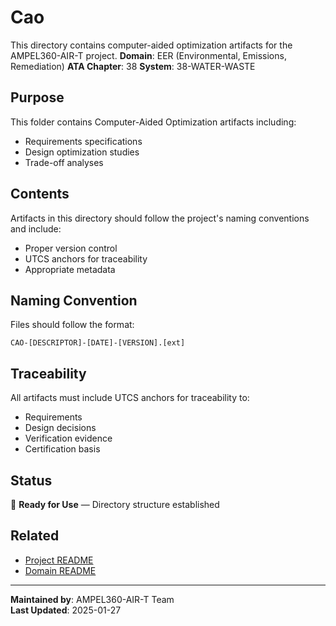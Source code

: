# Cao
This directory contains computer-aided optimization artifacts for the AMPEL360-AIR-T project.
**Domain**: EER (Environmental, Emissions, Remediation)
**ATA Chapter**: 38
**System**: 38-WATER-WASTE

## Purpose
This folder contains Computer-Aided Optimization artifacts including:
- Requirements specifications
- Design optimization studies
- Trade-off analyses

## Contents
Artifacts in this directory should follow the project's naming conventions and include:
- Proper version control
- UTCS anchors for traceability
- Appropriate metadata

## Naming Convention
Files should follow the format:
```
CAO-[DESCRIPTOR]-[DATE]-[VERSION].[ext]
```

## Traceability
All artifacts must include UTCS anchors for traceability to:
- Requirements
- Design decisions
- Verification evidence
- Certification basis

## Status
🚧 **Ready for Use** — Directory structure established

## Related
- [Project README](../../README.md)
- [Domain README](../../../README.md)

---
**Maintained by**: AMPEL360-AIR-T Team  
**Last Updated**: 2025-01-27
